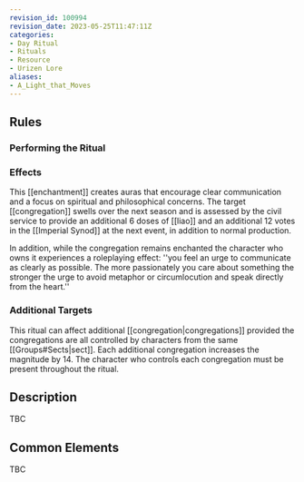 ```yaml
---
revision_id: 100994
revision_date: 2023-05-25T11:47:11Z
categories:
- Day Ritual
- Rituals
- Resource
- Urizen Lore
aliases:
- A_Light_that_Moves
---
```





## Rules


### Performing the Ritual
 


### Effects
This [[enchantment]] creates auras that encourage clear communication and a focus on spiritual and philosophical concerns. The target [[congregation]] swells over the next season and is assessed by the civil service to provide an additional 6 doses of [[liao]] and an additional 12 votes in the [[Imperial Synod]] at the next event, in addition to normal production. 

In addition, while the congregation remains enchanted the character who owns it experiences a roleplaying effect: ''you feel an urge to communicate as clearly as possible. The more passionately you care about something the stronger the urge to avoid metaphor or circumlocution and speak directly from the heart.'' 




### Additional Targets
This ritual can affect additional [[congregation|congregations]] provided the congregations are all controlled by characters from the same [[Groups#Sects|sect]]. Each additional congregation increases the magnitude by 14. The character who controls each congregation must be present throughout the ritual.
## Description
TBC

## Common Elements
TBC